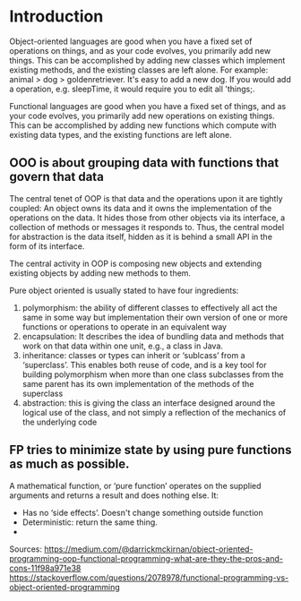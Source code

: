 # Introduction
Object-oriented languages are good when you have a fixed set of operations on things, and as your code evolves, you primarily add new things. This can be accomplished by adding new classes which implement existing methods, and the existing classes are left alone. For example: animal > dog > goldenretriever. It's easy to add a new dog. If you would add a operation, e.g. sleepTime, it would require you to edit all 'things;. 

Functional languages are good when you have a fixed set of things, and as your code evolves, you primarily add new operations on existing things. This can be accomplished by adding new functions which compute with existing data types, and the existing functions are left alone. 

## OOO is about grouping data with functions that govern that data
The central tenet of OOP is that data and the operations upon it are tightly coupled: An object owns its data and it owns the implementation of the operations on the data. It hides those from other objects via its interface, a collection of methods or messages it responds to. Thus, the central model for abstraction is the data itself, hidden as it is behind a small API in the form of its interface.

The central activity in OOP is composing new objects and extending existing objects by adding new methods to them.

Pure object oriented is usually stated to have four ingredients:

1. polymorphism: the ability of different classes to effectively all act the same in some way but implementation their own version of one or more functions or operations to operate in an equivalent way
2. encapsulation:  It describes the idea of bundling data and methods that work on that data within one unit, e.g., a class in Java.
3. inheritance: classes or types can inherit or ‘sublcass’ from a ‘superclass’.  This enables both reuse of code, and is a key tool for building polymorphism when more than one class subclasses from the same parent has its own implementation of the methods of the superclass
4. abstraction: this is giving the class an interface designed around the logical use of the class, and not simply a reflection of the mechanics of the underlying code


##  FP tries to minimize state by using pure functions as much as possible.
A mathematical function, or ‘pure function’ operates on the supplied arguments and returns a result and does nothing else. It:
- Has no ‘side effects’. Doesn't change something outside function
- Deterministic: return the same thing. 
- 

Sources:
https://medium.com/@darrickmckirnan/object-oriented-programming-oop-functional-programming-what-are-they-the-pros-and-cons-11f98a971e38
https://stackoverflow.com/questions/2078978/functional-programming-vs-object-oriented-programming

